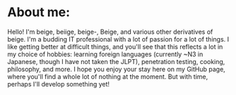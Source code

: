 # About me:

Hello! I'm beige, beiige, beige-, Beige, and various other derivatives of beige. I'm a budding IT professional with a lot of passion for a lot of things. I like getting better at difficult things,
and you'll see that this reflects a lot in my choice of hobbies: learning foreign languages (currently ~N3 in Japanese, though I have not taken the JLPT), penetration testing, cooking, philosophy, and more.
I hope you enjoy your stay here on my GitHub page, where you'll find a whole lot of nothing at the moment. But with time, perhaps I'll develop something yet!
